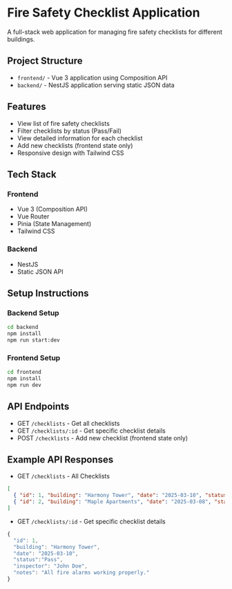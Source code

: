 # Fire Safety Checklist Application

A full-stack web application for managing fire safety checklists for different buildings.

## Project Structure

- `frontend/` - Vue 3 application using Composition API
- `backend/` - NestJS application serving static JSON data

## Features

- View list of fire safety checklists
- Filter checklists by status (Pass/Fail)
- View detailed information for each checklist
- Add new checklists (frontend state only)
- Responsive design with Tailwind CSS

## Tech Stack

### Frontend

- Vue 3 (Composition API)
- Vue Router
- Pinia (State Management)
- Tailwind CSS

### Backend

- NestJS
- Static JSON API

## Setup Instructions

### Backend Setup

```bash
cd backend
npm install
npm run start:dev
```

### Frontend Setup

```bash
cd frontend
npm install
npm run dev
```

## API Endpoints

- GET `/checklists` - Get all checklists
- GET `/checklists/:id` - Get specific checklist details
- POST `/checklists` - Add new checklist (frontend state only)

## Example API Responses

- GET `/checklists` - All Checklists 

```json
[ 
  { "id": 1, "building": "Harmony Tower", "date": "2025-03-10", "status": "Pass" }, 
  { "id": 2, "building": "Maple Apartments", "date": "2025-03-08", "status": "Fail" } 
]
```

- GET `/checklists/:id` - Get specific checklist details

```javascript
{ 
  "id": 1, 
  "building": "Harmony Tower", 
  "date": "2025-03-10", 
  "status":"Pass", 
  "inspector": "John Doe", 
  "notes": "All fire alarms working properly."
}
```

